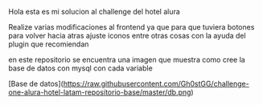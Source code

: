 Hola esta es mi solucion al challenge del hotel alura

Realize varias modificaciones al frontend ya que para que tuviera botones para volver hacia atras ajuste iconos entre otras cosas con la ayuda del plugin que recomiendan

en este repositorio se encuentra una imagen que muestra como cree la base de datos con mysql con cada variable

<span>[</span><span>Base de datos</span><span>]</span><span>(</span><span>https://raw.githubusercontent.com/Gh0stGG/challenge-one-alura-hotel-latam-repositorio-base/master/db.png</span><span>)</span>
